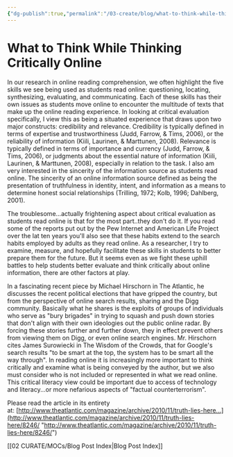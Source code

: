 ```yaml
---
{"dg-publish":true,"permalink":"/03-create/blog/what-to-think-while-thinking-critically-online/","title":"What to Think While Thinking Critically Online","tags":["literacy","online-collaborative-inquiry","online-reading-comprehension"]}
---
```


# What to Think While Thinking Critically Online

In our research in online reading comprehension, we often highlight the five skills we see being used as students read online: questioning, locating, synthesizing, evaluating, and communicating. Each of these skills has their own issues as students move online to encounter the multitude of texts that make up the online reading experience. In looking at critical evaluation specifically, I view this as being a situated experience that draws upon two major constructs: credibility and relevance. Credibility is typically defined in terms of expertise and trustworthiness (Judd, Farrow, & Tims, 2006), or the reliability of information (Kiili, Laurinen, & Marttunen, 2008). Relevance is typically defined in terms of importance and currency (Judd, Farrow, & Tims, 2006), or judgments about the essential nature of information (Kiili, Laurinen, & Marttunen, 2008), especially in relation to the task. I also am very interested in the sincerity of the information source as students read online. The sincerity of an online information source defined as being the presentation of truthfulness in identity, intent, and information as a means to determine honest social relationships (Trilling, 1972; Kolb, 1996; Dahlberg, 2001).

The troublesome...actually frightening aspect about critical evaluation as students read online is that for the most part..they don't do it. If you read some of the reports put out by the Pew Internet and American Life Project over the lat ten years you'll also see that these habits extend to the search habits employed by adults as they read online. As a researcher, I try to examine, measure, and hopefully facilitate these skills in students to better prepare them for the future. But it seems even as we fight these uphill battles to help students better evaluate and think critically about online information, there are other factors at play.

In a fascinating recent piece by Michael Hirschorn in The Atlantic, he discusses the recent political elections that have gripped the country, but from the perspective of online search results, sharing and the Digg community. Basically what he shares is the exploits of groups of individuals who serve as "bury brigades" in trying to squash and push down stories that don't align with their own ideologies out the public online radar. By forcing these stories further and further down, they in effect prevent others from viewing them on Digg, or even online search engines. Mr. Hirschorn cites James Surowiecki in The Wisdom of the Crowds, that for Google's search results "to be smart at the top, the system has to be smart all the way through". In reading online it is increasingly more important to think critically and examine what is being conveyed by the author, but we also must consider who is not included or represented in what we read online. This critical literacy view could be important due to access of technology and literacy...or more nefarious aspects of "factual counterterrorism".

Please read the article in its entirety at: [http://www.theatlantic.com/magazine/archive/2010/11/truth-lies-here...](http://www.theatlantic.com/magazine/archive/2010/11/truth-lies-here/8246/ "http://www.theatlantic.com/magazine/archive/2010/11/truth-lies-here/8246/")

[[02 CURATE/MOCs/Blog Post Index\|Blog Post Index]]